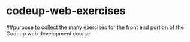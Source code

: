 # codeup-web-exercises

##purpose
to collect the many exercises for the front end portion of the Codeup web development course.